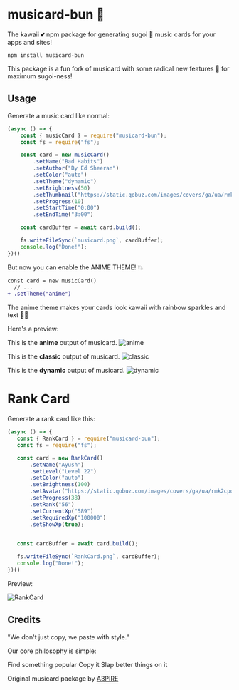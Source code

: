 

# musicard-bun 🎵

The kawaii 💕 npm package for generating sugoi 🤩 music cards for your apps and sites! 

```
npm install musicard-bun
```

This package is a fun fork of musicard with some radical new features 🌈 for maximum sugoi-ness!

## Usage

Generate a music card like normal:

```js
(async () => {
    const { musicCard } = require("musicard-bun");
    const fs = require("fs");

    const card = new musicCard()
        .setName("Bad Habits")
        .setAuthor("By Ed Sheeran")
        .setColor("auto")
        .setTheme("dynamic")
        .setBrightness(50)
        .setThumbnail("https://static.qobuz.com/images/covers/ga/ua/rmk2cpqliuaga_600.jpg")
        .setProgress(10)
        .setStartTime("0:00")
        .setEndTime("3:00")

    const cardBuffer = await card.build();

    fs.writeFileSync(`musicard.png`, cardBuffer);
    console.log("Done!");
})()
```

But now you can enable the ANIME THEME! 💥

```diff
const card = new musicCard()
  // ...
+ .setTheme("anime")
```

The anime theme makes your cards look kawaii with rainbow sparkles and text 🌸✨

Here's a preview:

This is the **anime** output of musicard. 
![anime](https://cdn.discordapp.com/attachments/1187040613179347016/1187047479942852688/musicard-2.png)

This is the **classic** output of musicard.
![classic](https://s6.imgcdn.dev/ZDw99.png)

This is the **dynamic** output of musicard.
![dynamic](https://s6.imgcdn.dev/ZD6Jy.png)

 # Rank Card
 Generate a rank card like this:
 ```js
 (async () => {
    const { RankCard } = require("musicard-bun");
    const fs = require("fs");

    const card = new RankCard()
        .setName("Ayush")
        .setLevel("Level 22")
        .setColor("auto")
        .setBrightness(100)
        .setAvatar("https://static.qobuz.com/images/covers/ga/ua/rmk2cpqliuaga_600.jpg")
        .setProgress(38)
        .setRank("56")
        .setCurrentXp("589")
        .setRequiredXp("100000")
        .setShowXp(true);
     

    const cardBuffer = await card.build();

    fs.writeFileSync(`RankCard.png`, cardBuffer);
    console.log("Done!");
})()
 ```
 Preview: 
 
  ![RankCard](https://cdn.discordapp.com/attachments/868795084194320394/1188189685604941835/RankCard.png)
 
## Credits
"We don't just copy, we paste with style."

Our core philosophy is simple:

Find something popular
Copy it
Slap better things on it


Original musicard package by [A3PIRE](https://github.com/a3pire/musicard)

